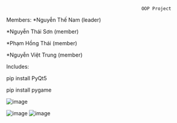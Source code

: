                                                       OOP Project


Members: 
  *Nguyễn Thế Nam (leader)
  
  *Nguyễn Thái Sơn (member)
  
  *Phạm Hồng Thái (member)
  
  *Nguyễn Việt Trung (member)
  
  
Includes:

pip install PyQt5

pip install pygame


![image](https://github.com/thenamdev/vju2023_project_oop/assets/57611937/a961768a-dc45-4d49-85d5-c269977270c3)

![image](https://github.com/thenamdev/vju2023_project_oop/assets/57611937/618cfd92-c0d0-49e3-9a44-32c13f637c4d)
![image](https://github.com/thenamdev/vju2023_project_oop/assets/57611937/264805ac-ecc2-4921-a727-c64fccdab403)

